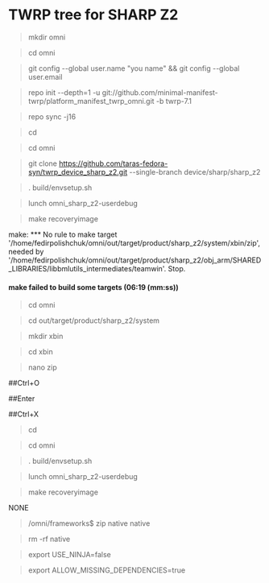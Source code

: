 # TWRP tree for SHARP Z2
>mkdir omni

>cd omni

>git config --global user.name "you name" && git config --global user.email 

>repo init --depth=1 -u git://github.com/minimal-manifest-twrp/platform_manifest_twrp_omni.git -b twrp-7.1

>repo sync -j16

>cd

>cd omni

>git clone https://github.com/taras-fedora-syn/twrp_device_sharp_z2.git --single-branch device/sharp/sharp_z2

>. build/envsetup.sh

>lunch omni_sharp_z2-userdebug

>make recoveryimage



make: *** No rule to make target '/home/fedirpolishchuk/omni/out/target/product/sharp_z2/system/xbin/zip', needed by '/home/fedirpolishchuk/omni/out/target/product/sharp_z2/obj_arm/SHARED_LIBRARIES/libbmlutils_intermediates/teamwin'.  Stop.

#### make failed to build some targets (06:19 (mm:ss)) ####

>cd omni

>cd out/target/product/sharp_z2/system

>mkdir xbin

>cd xbin

>nano zip

##Ctrl+O

##Enter

##Ctrl+X

>cd

>cd omni

>. build/envsetup.sh

>lunch omni_sharp_z2-userdebug

>make recoveryimage

NONE
>/omni/frameworks$ zip native native

>rm -rf native

>export USE_NINJA=false

>export ALLOW_MISSING_DEPENDENCIES=true

